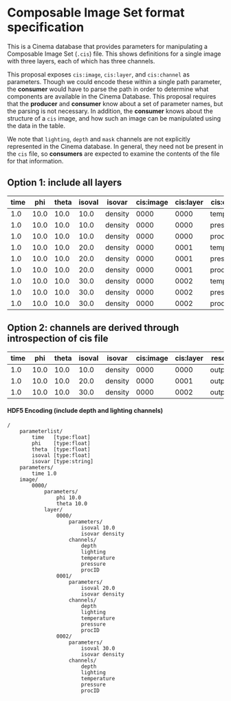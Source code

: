 # Composable Image Set format specification

This is a Cinema database that provides parameters for manipulating a Composable Image Set (`.cis`) file. This shows definitions for a single image with three layers, each of which has three channels. 

This proposal exposes `cis:image`, `cis:layer`, and `cis:channel` as parameters. Though we could encode these within a single path parameter, the **consumer** would have to parse the path in order to determine what components are available in the Cinema Database. This proposal requires that the **producer** and **consumer** know about a set of parameter names, but the parsing is not necessary. In addition, the **consumer** knows about the structure of a `cis` image, and how such an image can be manipulated using the data in the table.

We note that `lighting`, `depth` and `mask` channels are not explicitly represented in the Cinema database. In general, they need not be present in the `cis` file, so **consumers** are expected to examine the contents of the file for that information. 

## Option 1: include all layers

| time | phi  | theta | isoval | isovar  | cis:image | cis:layer | cis:channel | resource |
| ---- | ---- | ----- | ------ | ---- | ----- | ----- | ------- | -------- |
| 1.0  | 10.0 | 10.0  | 10.0   | density | 0000 | 0000 | temperature | output.cis |
| 1.0  | 10.0 | 10.0  | 10.0   | density | 0000 | 0000 | pressure | output.cis |
| 1.0  | 10.0 | 10.0  | 10.0   | density | 0000 | 0000 | procID | output.cis |
| 1.0  | 10.0 | 10.0  | 20.0   | density | 0000 | 0001 | temperature | output.cis |
| 1.0  | 10.0 | 10.0  | 20.0   | density | 0000 | 0001 | pressure | output.cis |
| 1.0  | 10.0 | 10.0  | 20.0   | density | 0000 | 0001 | procID | output.cis |
| 1.0  | 10.0 | 10.0  | 30.0   | density | 0000 | 0002 | temperature | output.cis |
| 1.0  | 10.0 | 10.0  | 30.0   | density | 0000 | 0002 | pressure | output.cis |
| 1.0  | 10.0 | 10.0  | 30.0   | density | 0000 | 0002 | procID | output.cis | 

## Option 2: channels are derived through introspection of cis file 

| time | phi  | theta | isoval | isovar | cis:image | cis:layer | resource |
| ---- | ---- | ----- | ------ | ------ | --------- | --------- | ------- |
| 1.0  | 10.0 | 10.0  | 10.0   | density | 0000 | 0000 | output.cis |
| 1.0  | 10.0 | 10.0  | 20.0   | density | 0000 | 0001 | output.cis |
| 1.0  | 10.0 | 10.0  | 30.0   | density | 0000 | 0002 | output.cis |

#### HDF5 Encoding (include depth and lighting channels)
```
/
    parameterlist/
        time   [type:float]
        phi    [type:float]
        theta  [type:float]
        isoval [type:float]
        isovar [type:string]
    parameters/
        time 1.0
    image/
        0000/
            parameters/
                phi 10.0
                theta 10.0
            layer/
                0000/
                    parameters/     	
                        isoval 10.0
                        isovar density
                    channels/
                        depth
                        lighting
                        temperature
                        pressure
                        procID
                0001/
                    parameters/     	
                        isoval 20.0
                        isovar density
                    channels/
                        depth
                        lighting
                        temperature
                        pressure
                        procID
                0002/
                    parameters/     	
                        isoval 30.0
                        isovar density
                    channels/
                        depth
                        lighting
                        temperature
                        pressure
                        procID

```
